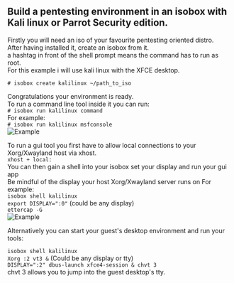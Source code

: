 ## Build a pentesting environment in an isobox with Kali linux or Parrot Security edition.

Firstly you will need an iso of your favourite pentesting oriented distro.   
After having installed it, create an isobox from it.  
a hashtag in front of the shell prompt means the command has to run as root.  
For this example i will use kali linux with the XFCE desktop.

`# isobox create kalilinux ~/path_to_iso`  

Congratulations your environment is ready.  
To run a command line tool inside it you can run:  
`# isobox run kalilinux command`    
For example:  
`# isobox run kalilinux msfconsole`  
![Example](https://i.imgur.com/xbBJ0SM.png)  

To run a gui tool you first have to allow local connections to your Xorg/Xwayland host via xhost.  
`xhost + local:`  
You can then gain a shell into your isobox set your display and run your gui app  
Be mindful of the display your host Xorg/Xwayland server runs on 
For example:   
`isobox shell kalilinux`  
`export DISPLAY=":0"` (could be any display)  
`ettercap -G`  
![Example](https://i.imgur.com/K3h2rA9.png)  

Alternatively you can start your guest's desktop environment and run your tools:  

`isobox shell kalilinux`  
`Xorg :2 vt3 &` (Could be any display or tty)  
`DISPLAY=":2" dbus-launch xfce4-session & chvt 3`  
chvt 3 allows you to jump into the guest desktop's tty.   